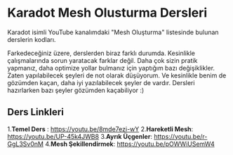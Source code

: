 # Karadot Mesh Olusturma Dersleri
Karadot isimli YouTube kanalımdaki "Mesh Oluşturma" listesinde bulunan derslerin kodları.

Farkedeceğiniz üzere, derslerden biraz farklı durumda. Kesinlikle çalışmalarında sorun yaratacak farklar değil. Daha çok sizin pratik yapmanız, daha optimize yollar bulmanız için yaptığım bazı değişiklikler. Zaten yapılabilecek şeyleri de not olarak düşüyorum. Ve kesinlikle benim de gözümden kaçan, daha iyi yazılabilecek şeyler de vardır. Dersleri hazırlarken bazı şeyler gözümden kaçabiliyor :)

## Ders Linkleri
1.**Temel Ders** : https://youtu.be/8mde7ezi-wY
2.**Hareketli Mesh**: https://youtu.be/UP-45k4JWB8
3.**Ayrık Üçgenler**: https://youtu.be/r-GgL3Sv0nM
4.**Mesh Şekillendirmek**: https://youtu.be/pOWWiUSemW4
